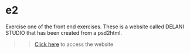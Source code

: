 # e2
Exercise one of the front end exercises. These is a website called DELANI STUDIO that has been created from a psd2html.
 >>[Click here][1] to access the website
 
 [1]:http://delaniimaya.bitballoon.com/
